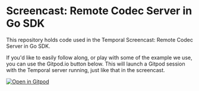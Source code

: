 # Screencast: Remote Codec Server in Go SDK

This repository holds code used in the Temporal Screencast: Remote Codec Server in Go SDK.

If you'd like to easily follow along, or play with some of the example we use, you can use the Gitpod.io button below. This will launch a Gitpod session with the Temporal server running, just like that in the screencast.

[![Open in Gitpod](https://gitpod.io/button/open-in-gitpod.svg)](https://gitpod.io/#https://github.com/temporalio/screencast-remote-codec-server-in-go)
